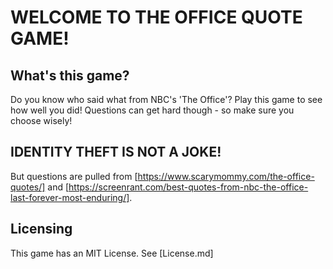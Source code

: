 # WELCOME TO THE OFFICE QUOTE GAME!

## What's this game?

Do you know who said what from NBC's 'The Office'? Play this game to see how well you did! Questions can get hard though - so make sure you choose wisely!

## IDENTITY THEFT IS NOT A JOKE!

But questions are pulled from [https://www.scarymommy.com/the-office-quotes/] and [https://screenrant.com/best-quotes-from-nbc-the-office-last-forever-most-enduring/]. 

## Licensing

This game has an MIT License. See [License.md]

